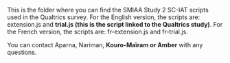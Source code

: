 This is the folder where you can find the SMIAA Study 2 SC-IAT scripts used in the Qualtrics survey.
For the English version, the scripts are: extension.js and **trial.js (this is the script linked to the Qualtrics study)**.
For the French version, the scripts are: fr-extension.js and fr-trial.js.

You can contact Aparna, Nariman, **Kouro-Maïram or Amber** with any questions.
